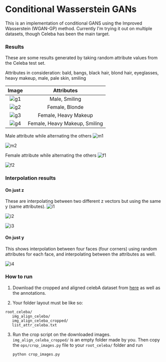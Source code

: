 # Conditional Wasserstein GANs

This is an implementation of conditional GANS using the Improved Wasserstein (WGAN-GP) method.
Currently I'm trying it out on multiple datasets, though Celeba has been the main target.

### Results
These are some results generated by taking random attribute values from the Celeba test set.

Attributes in consideration: bald, bangs, black hair, blond hair, eyeglasses, heavy makeup, male, pale skin, smiling

| Image         | Attributes    |
|:-------------:|:-------------:|
| ![g1](https://i.imgur.com/lGnnXzq.png) | Male, Smiling  |
| ![g2](https://i.imgur.com/zfAfNI8.png) | Female, Blonde |
| ![g3](https://i.imgur.com/51rzV8s.png) | Female, Heavy Makeup |
| ![g4](https://i.imgur.com/rCYeDw2.png) | Female, Heavy Makeup, Smiling |

Male attribute while alternating the others
![m1](https://i.imgur.com/cB0Qqee.png)

![m2](https://i.imgur.com/Cr2uq05.png)

Female attribute while alternating the others
![f1](https://i.imgur.com/2QQgRmV.png)

![f2](https://i.imgur.com/lCiujc3.png)


### Interpolation results

#### On just z
These are interpolating between two different z vectors but using the same y (same attributes).
![i1](https://i.imgur.com/Ca6nRZt.png)

![i2](https://i.imgur.com/7sxwx1a.png)

![i3](https://i.imgur.com/PaDw1RV.png)

#### On just y

This shows interpolation between four faces (four corners) using random attributes for each face,
and interpolating between the attributes as well.

![i4](https://i.imgur.com/q13bJL3.png)


### How to run
1. Download the cropped and aligned celebA dataset from [here](http://mmlab.ie.cuhk.edu.hk/projects/CelebA.html)
as well as the annotations.

2. Your folder layout must be like so:
```
root_celeba/
   img_align_celeba/
   img_align_celeba_cropped/
   list_attr_celeba.txt
```

3. Run the crop script on the downloaded images. `img_align_celeba_cropped/` is an empty folder made by you.
Then copy the `ops/crop_images.py` file to your `root_celeba/` folder and run

   `python crop_images.py`
